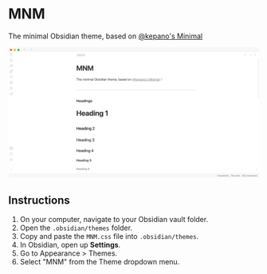 # MNM

The minimal Obsidian theme, based on [@kepano's Minimal](https://github.com/kepano/obsidian-minimal)

![Screenshot of the MNM theme in Obsidian](./screenshot.png)

## Instructions

1. On your computer, navigate to your Obsidian vault folder.
2. Open the `.obsidian/themes` folder.
3. Copy and paste the `MNM.css` file into `.obsidian/themes`.
4. In Obsidian, open up **Settings**.
5. Go to Appearance > Themes.
6. Select "MNM" from the Theme dropdown menu.
